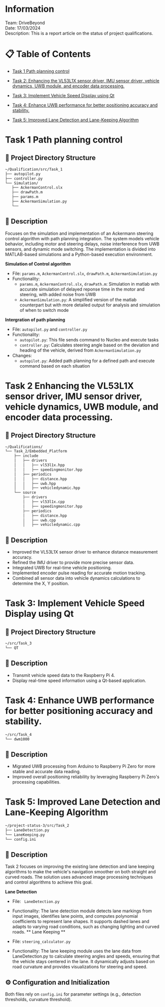 # Information
Team: DriveBeyond  
Date: 17/03/2024  
Description: This is a report article on the status of project qualifications.

# 📋 Table of Contents

* [Task 1 Path planning control](#task-1-path-planning-control)  
* [Task 2: Enhancing the VL53L1X sensor driver, IMU sensor driver, vehicle dynamics, UWB module, and encoder data processing.](#task-2-enhancing-the-vl53l1x-sensor-driver-imu-sensor-driver-vehicle-dynamics-uwb-module-and-encoder-data-processing)

* [Task 3: Implement Vehicle Speed Display using Qt](#task-3-implement-vehicle-speed-display-using-qt)

* [Task 4: Enhance UWB performance for better positioning accuracy and stability.](#task-4-enhance-uwb-performance-for-better-positioning-accuracy-and-stability)

* [Task 5: Improved Lane Detection and Lane-Keeping Algorithm](#task-5-improved-lane-detection-and-lane-keeping-algorithm)


# Task 1 Path planning control
## 📂 Project Directory Structure
```bash
~/Qualification/src/Task_1
├── autopilot.py
├── controller.py
└── Simulation/
   ├── AckermanControl.slx
   ├── drawPath.m
   ├── params.m
   ├── AckermanSimulation.py
   └──
```

## 📝 Description
   Focuses on the simulation and implementation of an Ackermann steering control algorithm with path planning integration. The system models vehicle behavior, including motor and steering delays, noise interference from UWB sensors, and dynamic mode switching. The implementation is divided into MATLAB-based simulations and a Python-based execution environment.

**Simulation of Control algorithm**  
   - File: `params.m`, `AckermanControl.slx`, `drawPath.m`, `AckermanSimulation.py`
   - Functionality: 
      - `params.m`, `AckermanControl.slx`, `drawPath.m`: Simulation in matlab with accurate simulation of delayed reponse time in the motor and steering, with added noise from UWB
      - `AckermanSimulation.py`: A simplified version of the matlab counterpart but with more detailed output for analysis and simulation of when to switch mode


**Intergration of path planning**
   - File: `autopilot.py` and `controller.py`
   - Functionality: 
      - `autopilot.py`: This file sends command to Nucleo and execute tasks
      - `controller.py`: Calculates steering angle based on the deviation and heading of the vehicle, derived from `AckermanSimulation.py`
   - Changes: 
      - `autopilot.py`: Added path planning for a defined path and execute command based on each situation

# Task 2 Enhancing the VL53L1X sensor driver, IMU sensor driver, vehicle dynamics, UWB module, and encoder data processing.
## 📂 Project Directory Structure
```bash
~/Qualifications/ 
└── Task_2/Embedded_Platform
    ├── include
    │   ├── drivers
    │   │   ├── vl53l1x.hpp
    │   │   ├── speedingmonitor.hpp
    │   ├── periodics
    │   │   ├── distance.hpp
    │   │   ├── uwb.hpp
    │   │   ├── vehicledynamic.hpp
    └── source
        ├── drivers
        │   ├── vl53l1x.cpp
        │   ├── speedingmonitor.hpp
        ├── periodics
        │   ├── distance.hpp
        │   ├── uwb.cpp
        │   ├── vehicledynamic.cpp
```
## 📝 Description
   - Improved the VL53L1X sensor driver to enhance distance measurement accuracy.
   - Refined the IMU driver to provide more precise sensor data.
   - Integrated UWB for real-time vehicle positioning.
   - Implemented encoder pulse reading for accurate motion tracking.
   - Combined all sensor data into vehicle dynamics calculations to determine the X, Y position.


# Task 3: Implement Vehicle Speed Display using Qt
## 📂 Project Directory Structure
```bash
~/src/Task_3
└── QT
```
## 📝 Description
   - Transmit vehicle speed data to the Raspberry Pi 4.
   - Display real-time speed information using a Qt-based application.

# Task 4: Enhance UWB performance for better positioning accuracy and stability.
```bash
~/src/Task_4
└── dwm1000
```

## 📝 Description
   - Migrated UWB processing from Arduino to Raspberry Pi Zero for more stable and accurate data reading.
   - Improved overall positioning reliability by leveraging Raspberry Pi Zero's processing capabilities.

   

# Task 5: Improved Lane Detection and Lane-Keeping Algorithm
```bash
~/project-status-3/src/Task_2
├── LaneDetection.py
└── LaneKeeping.py
└── config.ini

```
## 📝 Description
Task 2 focuses on improving the existing lane detection and lane keeping algorithms to make the vehicle's navigation smoother on both straight and curved roads. The solution uses advanced image processing techniques and control algorithms to achieve this goal.

**Lane Detection**

- File: ` LaneDetection.py` 
- Functionality:
The lane detection module detects lane markings from input images, identifies lane points, and computes polynomial coefficients to represent lane shapes. It supports dashed lanes and adapts to varying road conditions, such as changing lighting and curved roads.
** Lane Keeping **

- File: ` steering_calculator.py ` 
- Functionality:
The lane keeping module uses the lane data from LaneDetection.py to calculate steering angles and speeds, ensuring that the vehicle stays centered in the lane. It dynamically adjusts based on road curvature and provides visualizations for steering and speed.

## ⚙️ Configuration and Initialization 

Both files rely on `config.ini` for parameter settings (e.g., detection thresholds, curvature threshold). 
